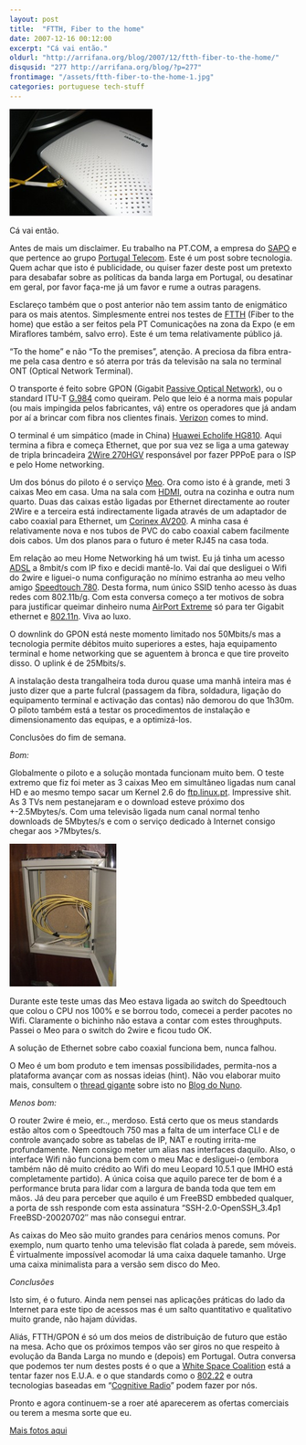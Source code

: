 ```yaml
---
layout: post
title:  "FTTH, Fiber to the home"
date: 2007-12-16 00:12:00
excerpt: "Cá vai então."
oldurl: "http://arrifana.org/blog/2007/12/ftth-fiber-to-the-home/"
disqusid: "277 http://arrifana.org/blog/?p=277"
frontimage: "/assets/ftth-fiber-to-the-home-1.jpg"
categories: portuguese tech-stuff
---
```


![](/assets/ftth-fiber-to-the-home-1.jpg "photo 1")

Cá vai então.

Antes de mais um disclaimer. Eu trabalho na PT.COM, a empresa do [SAPO][1] e que pertence ao grupo [Portugal Telecom][2]. Este é um post sobre tecnologia. Quem achar que isto é publicidade, ou quiser fazer deste post um pretexto para desabafar sobre as políticas da banda larga em Portugal, ou desatinar em geral, por favor faça-me já um favor e rume a outras paragens.

Esclareço também que o post anterior não tem assim tanto de enigmático para os mais atentos. Simplesmente entrei nos testes de [FTTH][3] (Fiber to the home) que estão a ser feitos pela PT Comunicações na zona da Expo (e em Miraflores também, salvo erro). Este é um tema relativamente público já.

“To the home” e não “To the premises”, atenção. A preciosa da fibra entra-me pela casa dentro e só aterra por trás da televisão na sala no terminal ONT (Optical Network Terminal).

O transporte é feito sobre GPON (Gigabit [Passive Optical Network][4]), ou o standard ITU-T [G.984][5] como queiram. Pelo que leio é a norma mais popular (ou mais impingida pelos fabricantes, vá) entre os operadores que já andam por aí a brincar com fibra nos clientes finais. [Verizon][6] comes to mind.

O terminal é um simpático (made in China) [Huawei Echolife HG810][7]. Aqui termina a fibra e começa Ethernet, que por sua vez se liga a uma gateway de tripla brincadeira [2Wire 270HGV][8] responsável por fazer PPPoE para o ISP e pelo Home networking.

Um dos bónus do piloto é o serviço [Meo][9]. Ora como isto é à grande, meti 3 caixas Meo em casa. Uma na sala com [HDMI][10], outra na cozinha e outra num quarto. Duas das caixas estão ligadas por Ethernet directamente ao router 2Wire e a terceira está indirectamente ligada através de um adaptador de cabo coaxial para Ethernet, um [Corinex AV200][11]. A minha casa é relativamente nova e nos tubos de PVC do cabo coaxial cabem facilmente dois cabos. Um dos planos para o futuro é meter RJ45 na casa toda.

Em relação ao meu Home Networking há um twist. Eu já tinha um acesso [ADSL][12] a 8mbit/s com IP fixo e decidi mantê-lo. Vai daí que desliguei o Wifi do 2wire e liguei-o numa configuração no mínimo estranha ao meu velho amigo  [Speedtouch 780][13]. Desta forma, num único SSID tenho acesso às duas redes com 802.11b/g. Com esta conversa começo a ter motivos de sobra para justificar queimar dinheiro numa [AirPort Extreme][14] só para ter Gigabit ethernet e [802.11n][15]. Viva ao luxo.

O downlink do GPON está neste momento limitado nos 50Mbits/s mas a tecnologia permite débitos muito superiores a estes, haja equipamento terminal e home networking que se aguentem à bronca e que tire proveito disso. O uplink é de 25Mbits/s.

A instalação desta trangalheira toda durou quase uma manhã inteira mas é justo dizer que a parte fulcral (passagem da fibra, soldadura, ligação do equipamento terminal e activação das contas) não demorou do que 1h30m. O piloto também está a testar os procedimentos de instalação e dimensionamento das equipas, e a optimizá-los.

Conclusões do fim de semana.

*Bom:*

Globalmente o piloto e a solução montada funcionam muito bem. O teste extremo que fiz foi meter as 3 caixas Meo em simultâneo ligadas num canal HD e ao mesmo tempo sacar um Kernel 2.6 do [ftp.linux.pt][16]. Impressive shit. As 3 TVs nem pestanejaram e o download esteve próximo dos +-2.5Mbytes/s. Com uma televisão ligada num canal normal tenho downloads de 5Mbytes/s e com o serviço dedicado à Internet consigo chegar aos >7Mbytes/s.

![](/assets/ftth-fiber-to-the-home-2.jpg "photo 2")

Durante este teste umas das Meo estava ligada ao switch do Speedtouch que colou o CPU nos 100% e se borrou todo, comecei a perder pacotes no Wifi. Claramente o bichinho não estava a contar com estes throughputs. Passei o Meo para o switch do 2wire e ficou tudo OK.

A solução de Ethernet sobre cabo coaxial funciona bem, nunca falhou.

O Meo é um bom produto e tem imensas possibilidades, permita-nos a plataforma avançar com as nossas ideias (hint). Não vou elaborar muito mais, consultem o [thread gigante][17] sobre isto no [Blog do Nuno][18].

*Menos bom:*

O router 2wire é meio, er.., merdoso. Está certo que os meus standards estão altos com o Speedtouch 750 mas a falta de um interface CLI e de controle avançado sobre as tabelas de IP, NAT e routing irrita-me profundamente. Nem consigo meter um alias nas interfaces daquilo. Also, o interface Wifi não funciona bem com o meu Mac e desliguei-o (embora também não dê muito crédito ao Wifi do meu Leopard 10.5.1 que IMHO está completamente partido). A única coisa que aquilo parece ter de bom é a performance bruta para lidar com a largura de banda toda que tem em mãos. Já deu para perceber que aquilo é um FreeBSD embbeded qualquer, a porta de ssh responde com esta assinatura “SSH-2.0-OpenSSH_3.4p1 FreeBSD-20020702″ mas não consegui entrar.

As caixas do Meo são muito grandes para cenários menos comuns. Por exemplo, num quarto tenho uma televisão flat colada à parede, sem móveis. É virtualmente impossível acomodar lá uma caixa daquele tamanho. Urge uma caixa minimalista para a versão sem disco do Meo.

*Conclusões*

Isto sim, é o futuro. Ainda nem pensei nas aplicações práticas do lado da Internet para este tipo de acessos mas é um salto quantitativo e qualitativo muito grande, não hajam dúvidas.

Aliás, FTTH/GPON é só um dos meios de distribuição de futuro que estão na mesa. Acho que os próximos tempos vão ser giros no que respeito à evolução da Banda Larga no mundo e (depois) em Portugal. Outra conversa que podemos ter num destes posts é o que a [White Space Coalition][19] está a tentar fazer nos E.U.A. e o que standards como o [802.22][20] e outra tecnologias baseadas em “[Cognitive Radio][21]” podem fazer por nós.

Pronto e agora continuem-se a roer até aparecerem as ofertas comerciais ou terem a mesma sorte que eu.

[Mais fotos aqui][22]

[1]: http://sapo.pt/
[2]: http://www.telecom.pt/
[3]: http://en.wikipedia.org/wiki/FTTH
[4]: http://en.wikipedia.org/wiki/Passive_optical_network
[5]: http://en.wikipedia.org/wiki/G.984
[6]: http://newscenter.verizon.com/press-releases/verizon/2006/page.jsp?itemID=30078536
[7]: http://www.huawei.com/mobileweb/en/products/view.do?id=700
[8]: http://www.2wire.com/
[9]: ttp://www.meo.pt/
[10]: http://en.wikipedia.org/wiki/HDMI
[11]: http://www.corinex.com/web/docx.nsf/(w)/eng-corinex_av200_cablelan_adapter
[12]: http://adsl.sapo.pt/
[13]: http://www.thomson-broadband.co.uk/codepages/content3.asp?c=7&ProductID=528
[14]: http://www.apple.com/airportextreme/
[15]: http://www.apple.com/wireless/80211/
[16]: http://ftp.linux.pt/pub/linux/kernel/v2.6/
[17]: http://blog.sig9.net/2007/07/09/meo-review/
[18]: http://blog.sig9.net/
[19]: http://en.wikipedia.org/wiki/White_Spaces_Coalition
[20]: http://www.ieee802.org/22/
[21]: http://en.wikipedia.org/wiki/Cognitive_radio
[22]: http://fotos.sapo.pt/celso/gallery/0000cepx
